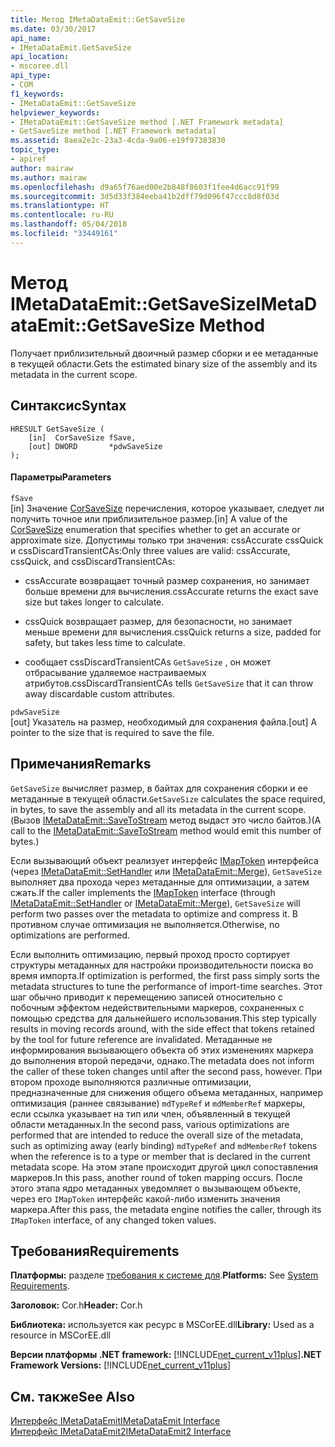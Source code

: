 ```yaml
---
title: Метод IMetaDataEmit::GetSaveSize
ms.date: 03/30/2017
api_name:
- IMetaDataEmit.GetSaveSize
api_location:
- mscoree.dll
api_type:
- COM
f1_keywords:
- IMetaDataEmit::GetSaveSize
helpviewer_keywords:
- IMetaDataEmit::GetSaveSize method [.NET Framework metadata]
- GetSaveSize method [.NET Framework metadata]
ms.assetid: 8aea2e2c-23a3-4cda-9a06-e19f97383830
topic_type:
- apiref
author: mairaw
ms.author: mairaw
ms.openlocfilehash: d9a65f76aed00e2b848f8603f1fee4d6acc91f99
ms.sourcegitcommit: 3d5d33f384eeba41b2dff79d096f47ccc8d8f03d
ms.translationtype: HT
ms.contentlocale: ru-RU
ms.lasthandoff: 05/04/2018
ms.locfileid: "33449161"
---
```

# <a name="imetadataemitgetsavesize-method"></a><span data-ttu-id="4d3f0-102">Метод IMetaDataEmit::GetSaveSize</span><span class="sxs-lookup"><span data-stu-id="4d3f0-102">IMetaDataEmit::GetSaveSize Method</span></span>
<span data-ttu-id="4d3f0-103">Получает приблизительный двоичный размер сборки и ее метаданные в текущей области.</span><span class="sxs-lookup"><span data-stu-id="4d3f0-103">Gets the estimated binary size of the assembly and its metadata in the current scope.</span></span>  
  
## <a name="syntax"></a><span data-ttu-id="4d3f0-104">Синтаксис</span><span class="sxs-lookup"><span data-stu-id="4d3f0-104">Syntax</span></span>  
  
```  
HRESULT GetSaveSize (  
    [in]  CorSaveSize fSave,  
    [out] DWORD       *pdwSaveSize  
);  
```  
  
#### <a name="parameters"></a><span data-ttu-id="4d3f0-105">Параметры</span><span class="sxs-lookup"><span data-stu-id="4d3f0-105">Parameters</span></span>  
 `fSave`  
 <span data-ttu-id="4d3f0-106">[in] Значение [CorSaveSize](../../../../docs/framework/unmanaged-api/metadata/corsavesize-enumeration.md) перечисления, которое указывает, следует ли получить точное или приблизительное размер.</span><span class="sxs-lookup"><span data-stu-id="4d3f0-106">[in] A value of the [CorSaveSize](../../../../docs/framework/unmanaged-api/metadata/corsavesize-enumeration.md) enumeration that specifies whether to get an accurate or approximate size.</span></span> <span data-ttu-id="4d3f0-107">Допустимы только три значения: cssAccurate cssQuick и cssDiscardTransientCAs:</span><span class="sxs-lookup"><span data-stu-id="4d3f0-107">Only three values are valid: cssAccurate, cssQuick, and cssDiscardTransientCAs:</span></span>  
  
-   <span data-ttu-id="4d3f0-108">cssAccurate возвращает точный размер сохранения, но занимает больше времени для вычисления.</span><span class="sxs-lookup"><span data-stu-id="4d3f0-108">cssAccurate returns the exact save size but takes longer to calculate.</span></span>  
  
-   <span data-ttu-id="4d3f0-109">cssQuick возвращает размер, для безопасности, но занимает меньше времени для вычисления.</span><span class="sxs-lookup"><span data-stu-id="4d3f0-109">cssQuick returns a size, padded for safety, but takes less time to calculate.</span></span>  
  
-   <span data-ttu-id="4d3f0-110">сообщает cssDiscardTransientCAs `GetSaveSize` , он может отбрасывание удаляемое настраиваемых атрибутов.</span><span class="sxs-lookup"><span data-stu-id="4d3f0-110">cssDiscardTransientCAs tells `GetSaveSize` that it can throw away discardable custom attributes.</span></span>  
  
 `pdwSaveSize`  
 <span data-ttu-id="4d3f0-111">[out] Указатель на размер, необходимый для сохранения файла.</span><span class="sxs-lookup"><span data-stu-id="4d3f0-111">[out] A pointer to the size that is required to save the file.</span></span>  
  
## <a name="remarks"></a><span data-ttu-id="4d3f0-112">Примечания</span><span class="sxs-lookup"><span data-stu-id="4d3f0-112">Remarks</span></span>  
 <span data-ttu-id="4d3f0-113">`GetSaveSize` вычисляет размер, в байтах для сохранения сборки и ее метаданные в текущей области.</span><span class="sxs-lookup"><span data-stu-id="4d3f0-113">`GetSaveSize` calculates the space required, in bytes, to save the assembly and all its metadata in the current scope.</span></span> <span data-ttu-id="4d3f0-114">(Вызов [IMetaDataEmit::SaveToStream](../../../../docs/framework/unmanaged-api/metadata/imetadataemit-savetostream-method.md) метод выдаст это число байтов.)</span><span class="sxs-lookup"><span data-stu-id="4d3f0-114">(A call to the [IMetaDataEmit::SaveToStream](../../../../docs/framework/unmanaged-api/metadata/imetadataemit-savetostream-method.md) method would emit this number of bytes.)</span></span>  
  
 <span data-ttu-id="4d3f0-115">Если вызывающий объект реализует интерфейс [IMapToken](../../../../docs/framework/unmanaged-api/metadata/imaptoken-interface.md) интерфейса (через [IMetaDataEmit::SetHandler](../../../../docs/framework/unmanaged-api/metadata/imetadataemit-sethandler-method.md) или [IMetaDataEmit::Merge](../../../../docs/framework/unmanaged-api/metadata/imetadataemit-merge-method.md)), `GetSaveSize` выполняет два прохода через метаданные для оптимизации, а затем сжать.</span><span class="sxs-lookup"><span data-stu-id="4d3f0-115">If the caller implements the [IMapToken](../../../../docs/framework/unmanaged-api/metadata/imaptoken-interface.md) interface (through [IMetaDataEmit::SetHandler](../../../../docs/framework/unmanaged-api/metadata/imetadataemit-sethandler-method.md) or [IMetaDataEmit::Merge](../../../../docs/framework/unmanaged-api/metadata/imetadataemit-merge-method.md)), `GetSaveSize` will perform two passes over the metadata to optimize and compress it.</span></span> <span data-ttu-id="4d3f0-116">В противном случае оптимизация не выполняется.</span><span class="sxs-lookup"><span data-stu-id="4d3f0-116">Otherwise, no optimizations are performed.</span></span>  
  
 <span data-ttu-id="4d3f0-117">Если выполнить оптимизацию, первый проход просто сортирует структуры метаданных для настройки производительности поиска во время импорта.</span><span class="sxs-lookup"><span data-stu-id="4d3f0-117">If optimization is performed, the first pass simply sorts the metadata structures to tune the performance of import-time searches.</span></span> <span data-ttu-id="4d3f0-118">Этот шаг обычно приводит к перемещению записей относительно с побочным эффектом недействительными маркеров, сохраненных с помощью средства для дальнейшего использования.</span><span class="sxs-lookup"><span data-stu-id="4d3f0-118">This step typically results in moving records around, with the side effect that tokens retained by the tool for future reference are invalidated.</span></span> <span data-ttu-id="4d3f0-119">Метаданные не информирования вызывающего объекта об этих изменениях маркера до выполнения второй передачи, однако.</span><span class="sxs-lookup"><span data-stu-id="4d3f0-119">The metadata does not inform the caller of these token changes until after the second pass, however.</span></span> <span data-ttu-id="4d3f0-120">При втором проходе выполняются различные оптимизации, предназначенные для снижения общего объема метаданных, например оптимизация (раннее связывание) `mdTypeRef` и `mdMemberRef` маркеры, если ссылка указывает на тип или член, объявленный в текущей области метаданных.</span><span class="sxs-lookup"><span data-stu-id="4d3f0-120">In the second pass, various optimizations are performed that are intended to reduce the overall size of the metadata, such as optimizing away (early binding) `mdTypeRef` and `mdMemberRef` tokens when the reference is to a type or member that is declared in the current metadata scope.</span></span> <span data-ttu-id="4d3f0-121">На этом этапе происходит другой цикл сопоставления маркеров.</span><span class="sxs-lookup"><span data-stu-id="4d3f0-121">In this pass, another round of token mapping occurs.</span></span> <span data-ttu-id="4d3f0-122">После этого этапа ядро метаданных уведомляет о вызывающем объекте, через его `IMapToken` интерфейс какой-либо изменить значения маркера.</span><span class="sxs-lookup"><span data-stu-id="4d3f0-122">After this pass, the metadata engine notifies the caller, through its `IMapToken` interface, of any changed token values.</span></span>  
  
## <a name="requirements"></a><span data-ttu-id="4d3f0-123">Требования</span><span class="sxs-lookup"><span data-stu-id="4d3f0-123">Requirements</span></span>  
 <span data-ttu-id="4d3f0-124">**Платформы:** разделе [требования к системе для](../../../../docs/framework/get-started/system-requirements.md).</span><span class="sxs-lookup"><span data-stu-id="4d3f0-124">**Platforms:** See [System Requirements](../../../../docs/framework/get-started/system-requirements.md).</span></span>  
  
 <span data-ttu-id="4d3f0-125">**Заголовок:** Cor.h</span><span class="sxs-lookup"><span data-stu-id="4d3f0-125">**Header:** Cor.h</span></span>  
  
 <span data-ttu-id="4d3f0-126">**Библиотека:** используется как ресурс в MSCorEE.dll</span><span class="sxs-lookup"><span data-stu-id="4d3f0-126">**Library:** Used as a resource in MSCorEE.dll</span></span>  
  
 <span data-ttu-id="4d3f0-127">**Версии платформы .NET framework:** [!INCLUDE[net_current_v11plus](../../../../includes/net-current-v11plus-md.md)]</span><span class="sxs-lookup"><span data-stu-id="4d3f0-127">**.NET Framework Versions:** [!INCLUDE[net_current_v11plus](../../../../includes/net-current-v11plus-md.md)]</span></span>  
  
## <a name="see-also"></a><span data-ttu-id="4d3f0-128">См. также</span><span class="sxs-lookup"><span data-stu-id="4d3f0-128">See Also</span></span>  
 [<span data-ttu-id="4d3f0-129">Интерфейс IMetaDataEmit</span><span class="sxs-lookup"><span data-stu-id="4d3f0-129">IMetaDataEmit Interface</span></span>](../../../../docs/framework/unmanaged-api/metadata/imetadataemit-interface.md)  
 [<span data-ttu-id="4d3f0-130">Интерфейс IMetaDataEmit2</span><span class="sxs-lookup"><span data-stu-id="4d3f0-130">IMetaDataEmit2 Interface</span></span>](../../../../docs/framework/unmanaged-api/metadata/imetadataemit2-interface.md)
